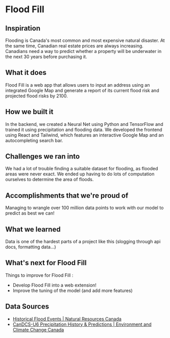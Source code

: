 # Flood Fill
## Inspiration
Flooding is Canada's most common and most expensive natural disaster. At the same time, Canadian real estate prices are always increasing. Canadians need a way to predict whether a property will be underwater in the next 30 years before purchasing it.
## What it does
Flood Fill is a web app that allows users to input an address using an integrated Google Map and generate a report of its current flood risk and projected flood risks by 2100.
## How we built it
In the backend, we created a Neural Net using Python and TensorFlow and trained it using precipitation and flooding data. We developed the frontend using React and Tailwind, which features an interactive Google Map and an autocompleting search bar.
## Challenges we ran into
We had a lot of trouble finding a suitable dataset for flooding, as flooded areas were never exact. We ended up having to do lots of computation ourselves to determine the area of floods.
## Accomplishments that we're proud of
Managing to wrangle over 100 million data points to work with our model to predict as best we can!
## What we learned
Data is one of the hardest parts of a project like this (slogging through api docs, formatting data...)
## What's next for Flood Fill
Things to improve for Flood Fill :
<ul>
<li> Develop Flood Fill into a web extension! </li>
<li> Improve the tuning of the model (and add more features) </li>
</ul>

## Data Sources
- [Historical Flood Events | Natural Resources Canada](https://open.canada.ca/data/en/dataset/fe83a604-aa5a-4e46-903c-685f8b0cc33c/resource/73306f3d-8367-463e-899a-7a3854e6b2ab)
- [CanDCS-U6 Precipitation History & Predictions | Environment and Climate Change Canada](https://open.canada.ca/data/en/dataset/f73d6939-912a-4add-a291-c233fc5d1946)
